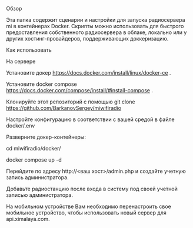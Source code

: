 Обзор

Эта папка содержит сценарии и настройки для запуска радиосервера mi в контейнерах Docker. Скрипты можно использовать для быстрого предоставления собственного радиосервера в облаке, локально или у других хостинг-провайдеров, поддерживающих доккеризацию.

Как использовать

На сервере

Установите докер https://docs.docker.com/install/linux/docker-ce .

Установите docker compose https://docs.docker.com/compose/install/#install-compose .

Клонируйте этот репозиторий с помощью git clone https://github.com/BarkanovSergey/miwifiradio

Настройте конфигурацию в соответствии с вашей средой в файле docker/.env

Разверните докер-контейнеры:

cd miwifiradio/docker/

docker compose up -d

Перейдите по адресу http://<ваш хост>/admin.php и создайте учетную запись администратора.

Добавьте радиостанцию ​​после входа в систему под своей учетной записью администратора.

На мобильном устройстве
Вам необходимо перенастроить свое мобильное устройство, чтобы использовать новый сервер для api.ximalaya.com.

